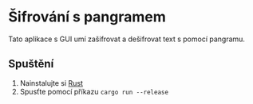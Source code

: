 # Šifrování s pangramem

Tato aplikace s GUI umí zašifrovat a dešifrovat text s pomocí pangramu.

## Spuštění

 1. Nainstalujte si [Rust](https://www.rust-lang.org/)
 2. Spusťte pomocí příkazu `cargo run --release`
